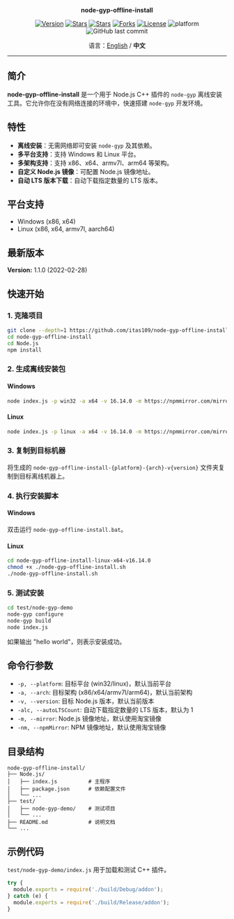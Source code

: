 <p align="center"><strong>node-gyp-offline-install</strong></p>

<p align="center">
<a href="https://github.com/itas109/node-gyp-offline-install/releases"><img alt="Version" src="https://img.shields.io/github/release/itas109/node-gyp-offline-install"/></a>
<a href="https://github.com/itas109/node-gyp-offline-install/stargazers"><img alt="Stars" src="https://img.shields.io/github/stars/itas109/node-gyp-offline-install"/></a>
<a href="https://gitee.com/itas109/node-gyp-offline-install"><img alt="Stars" src="https://gitee.com/itas109/node-gyp-offline-install/badge/star.svg?theme=dark"/></a>
<a href="https://github.com/itas109/node-gyp-offline-install/network/members"><img alt="Forks" src="https://img.shields.io/github/forks/itas109/node-gyp-offline-install"/></a>
<a href="https://github.com/itas109/node-gyp-offline-install/blob/master/LICENSE"><img alt="License" src="https://img.shields.io/badge/License-MIT-orange"/></a>
<img alt="platform" src="https://img.shields.io/badge/platform-windows%20%7C%20linux-lightgrey"/>
<img alt="GitHub last commit" src="https://img.shields.io/github/last-commit/itas109/node-gyp-offline-install">
</p>

<p align="center">
语言：<a href="README-EN.md">English</a> / <strong>中文</strong>
</p>

---

## 简介

**node-gyp-offline-install** 是一个用于 Node.js C++ 插件的 `node-gyp` 离线安装工具。它允许你在没有网络连接的环境中，快速搭建 `node-gyp` 开发环境。

## 特性

-   **离线安装**：无需网络即可安装 `node-gyp` 及其依赖。
-   **多平台支持**：支持 Windows 和 Linux 平台。
-   **多架构支持**：支持 x86、x64、armv7l、arm64 等架构。
-   **自定义 Node.js 镜像**：可配置 Node.js 镜像地址。
-   **自动 LTS 版本下载**：自动下载指定数量的 LTS 版本。

## 平台支持

-   Windows (x86, x64)
-   Linux (x86, x64, armv7l, aarch64)

## 最新版本

**Version:** 1.1.0 (2022-02-28)

## 快速开始

### 1. 克隆项目

```bash
git clone --depth=1 https://github.com/itas109/node-gyp-offline-install.git
cd node-gyp-offline-install
cd Node.js
npm install
```

### 2. 生成离线安装包

#### Windows

```bash
node index.js -p win32 -a x64 -v 16.14.0 -m https://npmmirror.com/mirrors/node/
```

#### Linux

```bash
node index.js -p linux -a x64 -v 16.14.0 -m https://npmmirror.com/mirrors/node/
```

### 3. 复制到目标机器

将生成的 `node-gyp-offline-install-{platform}-{arch}-v{version}` 文件夹复制到目标离线机器上。

### 4. 执行安装脚本

#### Windows

双击运行 `node-gyp-offline-install.bat`。

#### Linux

```bash
cd node-gyp-offline-install-linux-x64-v16.14.0
chmod +x ./node-gyp-offline-install.sh
./node-gyp-offline-install.sh
```

### 5. 测试安装

```bash
cd test/node-gyp-demo
node-gyp configure
node-gyp build
node index.js
```

如果输出 "hello world"，则表示安装成功。

## 命令行参数

-   `-p, --platform`: 目标平台 (win32/linux)，默认当前平台
-   `-a, --arch`: 目标架构 (x86/x64/armv7l/arm64)，默认当前架构
-   `-v, --version`: 目标 Node.js 版本，默认当前版本
-   `-alc, --autoLTSCount`: 自动下载指定数量的 LTS 版本，默认为 1
-   `-m, --mirror`: Node.js 镜像地址，默认使用淘宝镜像
-   `-nm, --npmMirror`: NPM 镜像地址，默认使用淘宝镜像

## 目录结构

```
node-gyp-offline-install/
├── Node.js/
│   ├── index.js          # 主程序
│   ├── package.json      # 依赖配置文件
│   └── ...
├── test/
│   ├── node-gyp-demo/    # 测试项目
│   └── ...
├── README.md             # 说明文档
└── ...
```

## 示例代码

`test/node-gyp-demo/index.js` 用于加载和测试 C++ 插件。

```javascript
try {
  module.exports = require('./build/Debug/addon');
} catch (e) {
  module.exports = require('./build/Release/addon');
}
```